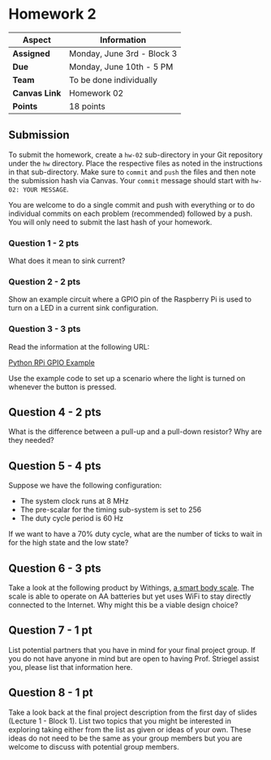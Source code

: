 # Homework 2

| **Aspect** | **Information** |
| --- | --- | 
| **Assigned** | Monday, June 3rd - Block 3 | 
| **Due** | Monday, June 10th - 5 PM | 
| **Team** | To be done individually |  
| **Canvas Link** | Homework 02 | 
| **Points** | 18 points | 

## Submission

To submit the homework, create a `hw-02` sub-directory in your Git repository under the `hw` directory. Place the respective files as noted in the instructions in that sub-directory.  Make sure to `commit` and `push` the files and then note the submission hash via Canvas.  Your `commit` message should start with `hw-02: YOUR MESSAGE`. 

You are welcome to do a single commit and push with everything or to do individual commits on each problem (recommended) followed by a push. You will only need to submit the last hash of your homework.

### Question 1 - 2 pts

What does it mean to sink current?

### Question 2 - 2 pts

Show an example circuit where a GPIO pin of the Raspberry Pi is used to turn on a LED in a current sink configuration.

### Question 3 - 3 pts

Read the information at the following URL:

[Python RPi GPIO Example](https://learn.sparkfun.com/tutorials/raspberry-gpio/python-rpigpio-example)

Use the example code to set up a scenario where the light is turned on whenever the button is pressed.  

## Question 4 - 2 pts

What is the difference between a pull-up and a pull-down resistor? Why are they needed?

## Question 5 - 4 pts

Suppose we have the following configuration:

* The system clock runs at 8 MHz
* The pre-scalar for the timing sub-system is set to 256
* The duty cycle period is 60 Hz

If we want to have a 70% duty cycle, what are the number of ticks to wait in for the high state and the low state?

## Question 6 - 3 pts

Take a look at the following product by Withings, [a smart body scale](https://www.withings.com/de/en/body-comp/black/shop).  The scale is able to operate on AA batteries but yet uses WiFi to stay directly connected to the Internet.  Why might this be a viable design choice?

## Question 7 - 1 pt

List potential partners that you have in mind for your final project group.  If you do not have anyone in mind but are open to having Prof. Striegel assist you, please list that information here.

## Question 8 - 1 pt

Take a look back at the final project description from the first day of slides (Lecture 1 - Block 1). List two topics that you might be interested in exploring taking either from the list as given or ideas of your own.  These ideas do not need to be the same as your group members but you are welcome to discuss with potential group members. 
